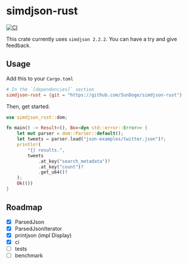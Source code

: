 # simdjson-rust

[![CI](https://github.com/SunDoge/simdjson-rust/actions/workflows/CI.yml/badge.svg)](https://github.com/SunDoge/simdjson-rust/actions/workflows/CI.yml)

This crate currently uses `simdjson 2.2.2`. You can have a try and give feedback.

## Usage

Add this to your `Cargo.toml`

```toml
# In the `[dependencies]` section
simdjson-rust = {git = "https://github.com/SunDoge/simdjson-rust"}
```

Then, get started.

```rust
use simdjson_rust::dom;

fn main() -> Result<(), Box<dyn std::error::Error>> {
    let mut parser = dom::Parser::default();
    let tweets = parser.load("json-examples/twitter.json")?;
    println!(
        "{} results.",
        tweets
            .at_key("search_metadata")?
            .at_key("count")?
            .get_u64()?
    );
    Ok(())
}
```

## Roadmap

- [x] ParsedJson
- [x] ParsedJsonIterator
- [x] printjson (impl Display)
- [x] ci
- [ ] tests
- [ ] benchmark